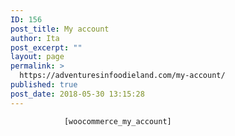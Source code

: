 ```yaml
---
ID: 156
post_title: My account
author: Ita
post_excerpt: ""
layout: page
permalink: >
  https://adventuresinfoodieland.com/my-account/
published: true
post_date: 2018-05-30 13:15:28
---
```


				[woocommerce_my_account]